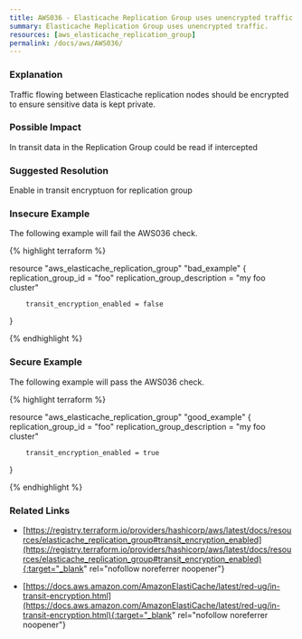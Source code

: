 ```yaml
---
title: AWS036 - Elasticache Replication Group uses unencrypted traffic.
summary: Elasticache Replication Group uses unencrypted traffic. 
resources: [aws_elasticache_replication_group] 
permalink: /docs/aws/AWS036/
---
```

### Explanation


Traffic flowing between Elasticache replication nodes should be encrypted to ensure sensitive data is kept private.


### Possible Impact
In transit data in the Replication Group could be read if intercepted

### Suggested Resolution
Enable in transit encryptuon for replication group


### Insecure Example

The following example will fail the AWS036 check.

{% highlight terraform %}

resource "aws_elasticache_replication_group" "bad_example" {
        replication_group_id = "foo"
        replication_group_description = "my foo cluster"

        transit_encryption_enabled = false
}

{% endhighlight %}



### Secure Example

The following example will pass the AWS036 check.

{% highlight terraform %}

resource "aws_elasticache_replication_group" "good_example" {
        replication_group_id = "foo"
        replication_group_description = "my foo cluster"

        transit_encryption_enabled = true
}

{% endhighlight %}



### Related Links


- [https://registry.terraform.io/providers/hashicorp/aws/latest/docs/resources/elasticache_replication_group#transit_encryption_enabled](https://registry.terraform.io/providers/hashicorp/aws/latest/docs/resources/elasticache_replication_group#transit_encryption_enabled){:target="_blank" rel="nofollow noreferrer noopener"}

- [https://docs.aws.amazon.com/AmazonElastiCache/latest/red-ug/in-transit-encryption.html](https://docs.aws.amazon.com/AmazonElastiCache/latest/red-ug/in-transit-encryption.html){:target="_blank" rel="nofollow noreferrer noopener"}


